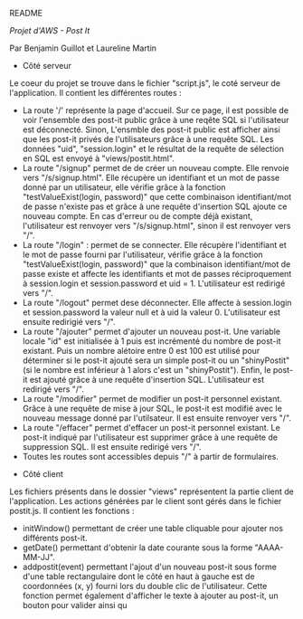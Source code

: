README 


_Projet d'AWS - Post It_

Par Benjamin Guillot et Laureline Martin



* Côté serveur

Le coeur du projet se trouve dans le fichier "script.js", le coté serveur de l'application.
Il contient les différentes routes :
- La route '/' représente la page d'accueil. Sur ce page, il est possible de voir l'ensemble des post-it public grâce 
à une reqête SQL si l'utilisateur est déconnecté. Sinon, L'ensmble des post-it public est afficher ainsi que
les post-it privés de l'utilisateurs grâce à une requête SQL.
Les données "uid", "session.login" et le résultat de la requête de sélection en SQL est envoyé à "views/postit.html".
- La route "/signup" permet de de créer un nouveau compte. Elle renvoie vers "/s/signup.html". Elle récupère un 
identifiant et un mot de passe donné par un utilisateur, elle vérifie grâce à la fonction "testValueExist(login, password)"
que cette combinaison identifiant/mot de passe n'existe pas et grâce à une requête d'insertion SQL ajoute ce nouveau compte.
En cas d'erreur ou de compte déjà existant, l'utilisateur est renvoyer vers "/s/signup.html", sinon il est 
renvoyer vers "/".
- La route "/login" : permet de se connecter. Elle récupère l'identifiant et le mot de passe fourni par l'utilisateur,
vérifie grâce à la fonction "testValueExist(login, password)" que la combinaison identifiant/mot de passe existe et
affecte les identifiants et mot de passes réciproquement à session.login et session.password et uid = 1. L'utilisateur
est redirigé vers "/".
- La route "/logout" permet dese déconnecter. Elle affecte à session.login et session.password la valeur null et à uid la 
valeur 0. L'utilisateur est ensuite redirigié vers "/".
- La route "/ajouter" permet d'ajouter un nouveau post-it. Une variable locale "id" est initialisée à 1 puis est 
incrémenté du nombre de post-it existant. Puis un nombre alétoire entre 0 est 100 est utilisé pour déterminer si le post-it 
ajouté sera un simple post-it ou un "shinyPostit" (si le nombre est inférieur à 1 alors c'est un "shinyPostit"). Enfin,
le post-it est ajouté grâce à une requête d'insertion SQL. L'utilisateur est redirigé vers "/".
- La route "/modifier" permet de modifier un post-it personnel existant. Grâce à une requête de mise à jour SQL, le post-it est 
modifié avec le nouveau message donné par l'utilsateur. Il est ensuite renvoyer vers "/".
- La route "/effacer" permet d'effacer un post-it personnel existant. Le post-it indiqué par l'utilisateur est supprimer 
grâce à une requête de suppression SQL. Il est ensuite redirigé vers "/".
- Toutes les routes sont accessibles depuis "/" à partir de formulaires.


* Côté client

Les fichiers présents dans le dossier "views" représentent la partie client de l'application. 
Les actions générées par le client sont gérés dans le fichier postit.js. Il contient les fonctions :
* initWindow() permettant de créer une table cliquable pour ajouter nos différents post-it.
* getDate() permettant d'obtenir la date courante sous la forme "AAAA-MM-JJ".
* addpostit(event) permettant l'ajout d'un nouveau post-it sous forme d'une table rectangulaire dont le côté en haut à
gauche est de coordonnées (x, y) fourni lors du double clic de l'utilisateur. Cette fonction permet également d'afficher
le texte à ajouter au post-it, un bouton pour valider ainsi qu



